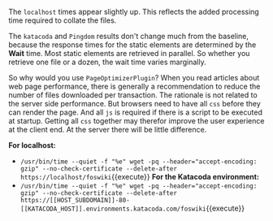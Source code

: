 
The `localhost` times appear slightly up. This reflects the added processing time required to collate the files.

The `katacoda` and `Pingdom` results don't change much from the baseline, because the response times for the static elements are determined by the **Wait** time. Most static elements are retrieved in parallel. So whether you retrieve one file or a dozen, the wait time varies marginally.

So why would you use `PageOptimizerPlugin`? When you read articles about web page performance, there is generally a recommendation to reduce the number of files downloaded per transaction. The rationale is not related to the server side performance. But browsers need to have all `css` before they can render the page. And all `js` is required if there is a script to be executed at startup. Getting all `css` together may therefor improve the user experience at the client end. At the server there will be little difference.

**For localhost:**
* `/usr/bin/time --quiet -f "%e" wget -pq --header="accept-encoding: gzip" --no-check-certificate --delete-after https://localhost/foswiki`{{execute}}
**For the Katacoda environment:**
* `/usr/bin/time --quiet -f "%e" wget -pq --header="accept-encoding: gzip" --no-check-certificate --delete-after https://[[HOST_SUBDOMAIN]]-80-[[KATACODA_HOST]].environments.katacoda.com/foswiki`{{execute}}